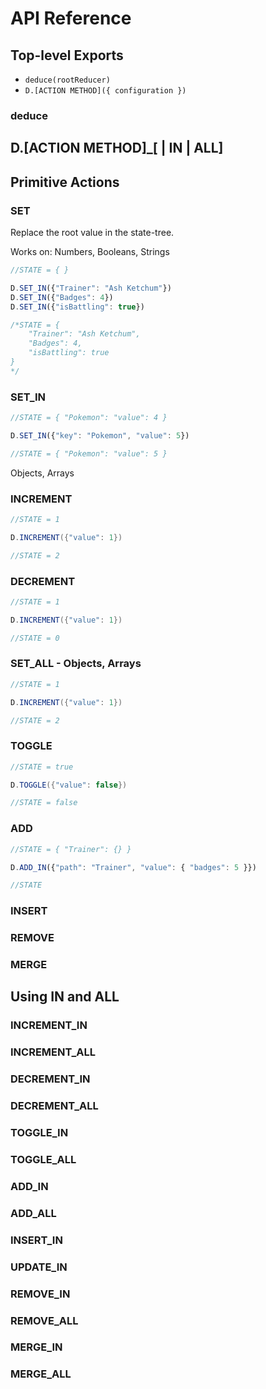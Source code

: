 # API Reference

## Top-level Exports

* `deduce(rootReducer)`
* `D.[ACTION METHOD]({ configuration })`

### deduce



## D.\[ACTION METHOD\]\_\[ \| IN \| ALL\]

## Primitive Actions

### SET 

Replace the root value in the state-tree.

Works on: Numbers, Booleans, Strings

```javascript
//STATE = { }

D.SET_IN({"Trainer": "Ash Ketchum"})
D.SET_IN({"Badges": 4})
D.SET_IN({"isBattling": true})

/*STATE = {
    "Trainer": "Ash Ketchum",
    "Badges": 4,
    "isBattling": true
}
*/
```

### SET\_IN 

```javascript
//STATE = { "Pokemon": "value": 4 }

D.SET_IN({"key": "Pokemon", "value": 5})

//STATE = { "Pokemon": "value": 5 }
```

Objects, Arrays

### INCREMENT

```java
//STATE = 1

D.INCREMENT({"value": 1})

//STATE = 2
```

### DECREMENT

```java
//STATE = 1

D.INCREMENT({"value": 1})

//STATE = 0
```

### SET\_ALL - Objects, Arrays

```java
//STATE = 1

D.INCREMENT({"value": 1})

//STATE = 2
```

### TOGGLE

```java
//STATE = true

D.TOGGLE({"value": false})

//STATE = false
```

### ADD

```javascript
//STATE = { "Trainer": {} }

D.ADD_IN({"path": "Trainer", "value": { "badges": 5 }})

//STATE
```

### INSERT

### REMOVE

### MERGE

## Using IN and ALL

### INCREMENT\_IN

### INCREMENT\_ALL

### DECREMENT\_IN

### DECREMENT\_ALL

### TOGGLE\_IN

### TOGGLE\_ALL

### ADD\_IN

### ADD\_ALL

### INSERT\_IN

### UPDATE\_IN

### REMOVE\_IN

### REMOVE\_ALL

### MERGE\_IN

### MERGE\_ALL





